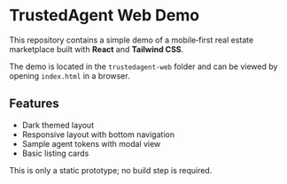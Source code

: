 # TrustedAgent Web Demo

This repository contains a simple demo of a mobile‑first real estate marketplace built with **React** and **Tailwind CSS**.

The demo is located in the `trustedagent-web` folder and can be viewed by opening `index.html` in a browser.

## Features
- Dark themed layout
- Responsive layout with bottom navigation
- Sample agent tokens with modal view
- Basic listing cards

This is only a static prototype; no build step is required.

